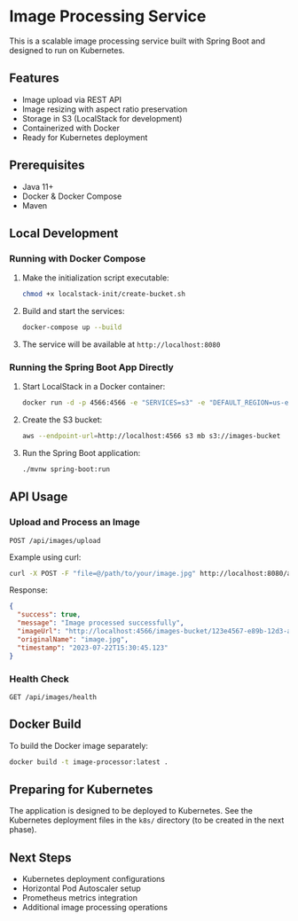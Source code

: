 # Image Processing Service

This is a scalable image processing service built with Spring Boot and designed to run on Kubernetes.

## Features

- Image upload via REST API
- Image resizing with aspect ratio preservation
- Storage in S3 (LocalStack for development)
- Containerized with Docker
- Ready for Kubernetes deployment

## Prerequisites

- Java 11+
- Docker & Docker Compose
- Maven

## Local Development

### Running with Docker Compose

1. Make the initialization script executable:
   ```bash
   chmod +x localstack-init/create-bucket.sh
   ```

2. Build and start the services:
   ```bash
   docker-compose up --build
   ```

3. The service will be available at `http://localhost:8080`

### Running the Spring Boot App Directly

1. Start LocalStack in a Docker container:
   ```bash
   docker run -d -p 4566:4566 -e "SERVICES=s3" -e "DEFAULT_REGION=us-east-1" localstack/localstack
   ```

2. Create the S3 bucket:
   ```bash
   aws --endpoint-url=http://localhost:4566 s3 mb s3://images-bucket
   ```

3. Run the Spring Boot application:
   ```bash
   ./mvnw spring-boot:run
   ```

## API Usage

### Upload and Process an Image

```
POST /api/images/upload
```

Example using curl:
```bash
curl -X POST -F "file=@/path/to/your/image.jpg" http://localhost:8080/api/images/upload
```

Response:
```json
{
  "success": true,
  "message": "Image processed successfully",
  "imageUrl": "http://localhost:4566/images-bucket/123e4567-e89b-12d3-a456-426614174000-image.jpg",
  "originalName": "image.jpg",
  "timestamp": "2023-07-22T15:30:45.123"
}
```

### Health Check

```
GET /api/images/health
```

## Docker Build

To build the Docker image separately:

```bash
docker build -t image-processor:latest .
```

## Preparing for Kubernetes

The application is designed to be deployed to Kubernetes. See the Kubernetes deployment files in the `k8s/` directory (to be created in the next phase).

## Next Steps

- Kubernetes deployment configurations
- Horizontal Pod Autoscaler setup
- Prometheus metrics integration
- Additional image processing operations